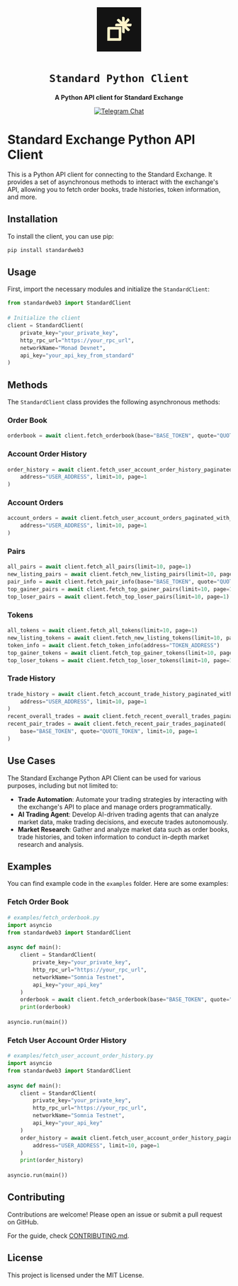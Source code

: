 <div align="center">

<img src="./media/standard_profile.jpeg" width=100/>

  <h1><code>Standard Python Client</code></h1>

  <p>
    <strong>A Python API client for Standard Exchange</strong>
  </p>

  <p>
    <a href="https://t.me/standard_protocol"><img alt="Telegram Chat" src="https://img.shields.io/badge/telegram-chat-blue?logo=telegram"></a>
  </p>
</div>

# Standard Exchange Python API Client

This is a Python API client for connecting to the Standard Exchange. It provides a set of asynchronous methods to interact with the exchange's API, allowing you to fetch order books, trade histories, token information, and more.

## Installation

To install the client, you can use pip:

```bash
pip install standardweb3
```

## Usage

First, import the necessary modules and initialize the `StandardClient`:

```python
from standardweb3 import StandardClient

# Initialize the client
client = StandardClient(
    private_key="your_private_key",
    http_rpc_url="https://your_rpc_url",
    networkName="Monad Devnet",
    api_key="your_api_key_from_standard"
)
```

## Methods

The `StandardClient` class provides the following asynchronous methods:

### Order Book

```python
orderbook = await client.fetch_orderbook(base="BASE_TOKEN", quote="QUOTE_TOKEN")
```

### Account Order History

```python
order_history = await client.fetch_user_account_order_history_paginated_with_limit(
    address="USER_ADDRESS", limit=10, page=1
)
```

### Account Orders

```python
account_orders = await client.fetch_user_account_orders_paginated_with_limit(
    address="USER_ADDRESS", limit=10, page=1
)
```

### Pairs

```python
all_pairs = await client.fetch_all_pairs(limit=10, page=1)
new_listing_pairs = await client.fetch_new_listing_pairs(limit=10, page=1)
pair_info = await client.fetch_pair_info(base="BASE_TOKEN", quote="QUOTE_TOKEN")
top_gainer_pairs = await client.fetch_top_gainer_pairs(limit=10, page=1)
top_loser_pairs = await client.fetch_top_loser_pairs(limit=10, page=1)
```

### Tokens

```python
all_tokens = await client.fetch_all_tokens(limit=10, page=1)
new_listing_tokens = await client.fetch_new_listing_tokens(limit=10, page=1)
token_info = await client.fetch_token_info(address="TOKEN_ADDRESS")
top_gainer_tokens = await client.fetch_top_gainer_tokens(limit=10, page=1)
top_loser_tokens = await client.fetch_top_loser_tokens(limit=10, page=1)
```

### Trade History

```python
trade_history = await client.fetch_account_trade_history_paginated_with_limit(
    address="USER_ADDRESS", limit=10, page=1
)
recent_overall_trades = await client.fetch_recent_overall_trades_paginated(limit=10, page=1)
recent_pair_trades = await client.fetch_recent_pair_trades_paginated(
    base="BASE_TOKEN", quote="QUOTE_TOKEN", limit=10, page=1
)
```

## Use Cases

The Standard Exchange Python API Client can be used for various purposes, including but not limited to:

- **Trade Automation**: Automate your trading strategies by interacting with the exchange's API to place and manage orders programmatically.
- **AI Trading Agent**: Develop AI-driven trading agents that can analyze market data, make trading decisions, and execute trades autonomously.
- **Market Research**: Gather and analyze market data such as order books, trade histories, and token information to conduct in-depth market research and analysis.

## Examples

You can find example code in the `examples` folder. Here are some examples:

### Fetch Order Book

```python
# examples/fetch_orderbook.py
import asyncio
from standardweb3 import StandardClient

async def main():
    client = StandardClient(
        private_key="your_private_key",
        http_rpc_url="https://your_rpc_url",
        networkName="Somnia Testnet",
        api_key="your_api_key"
    )
    orderbook = await client.fetch_orderbook(base="BASE_TOKEN", quote="QUOTE_TOKEN")
    print(orderbook)

asyncio.run(main())
```

### Fetch User Account Order History

```python
# examples/fetch_user_account_order_history.py
import asyncio
from standardweb3 import StandardClient

async def main():
    client = StandardClient(
        private_key="your_private_key",
        http_rpc_url="https://your_rpc_url",
        networkName="Somnia Testnet",
        api_key="your_api_key"
    )
    order_history = await client.fetch_user_account_order_history_paginated_with_limit(
        address="USER_ADDRESS", limit=10, page=1
    )
    print(order_history)

asyncio.run(main())
```

## Contributing

Contributions are welcome! Please open an issue or submit a pull request on GitHub.

For the guide, check [CONTRIBUTING.md](./CONTRIBUTING.md).

## License

This project is licensed under the MIT License.
